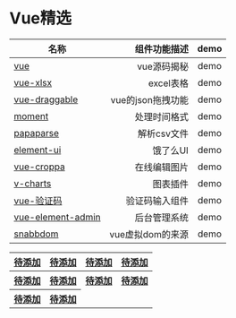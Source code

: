 Vue精选
===

| 名称       | 组件功能描述    |  demo  |
| --------   | -----:   | :----: |
| [vue](https://github.com/ustbhuangyi/vue-analysis) | vue源码揭秘 |   demo    |
| [vue-xlsx](https://www.jianshu.com/p/44348319ccde) | excel表格   |   demo    |
| [vue-draggable](https://github.com/Shopify/draggable) | vue的json拖拽功能 |   demo    |
| [moment](https://github.com/moment/moment) | 处理时间格式 |demo|
| [papaparse](https://github.com/mholt/PapaParse) | 解析csv文件 |demo|
|[element-ui](http://element.eleme.io/#/zh-CN) | 饿了么UI |demo|
|[vue-croppa](https://zhanziyang.github.io/vue-croppa/#/) | 在线编辑图片 |demo|
|[v-charts](https://v-charts.js.org/#/) | 图表插件 |demo|
|[vue-验证码](https://mp.weixin.qq.com/s?__biz=MzA5NzkwNDk3MQ==&mid=2650585950&idx=1&sn=b2566c755fb28f8b3b174635d32d3f9a&chksm=8891ab7abfe6226c9b20c3e80b132252162eb59403f46c3ee793dffc40b4d01c781a80144532&mpshare=1&scene=1&srcid=1218HUiGGbKIPTHQ99Lx6Vld&rd2werd=1#wechat_redirect) | 验证码输入组件 |demo|
|[vue-element-admin](https://github.com/PanJiaChen/vue-element-admin)| 后台管理系统 |demo|
|[snabbdom](https://github.com/snabbdom/snabbdom)| vue虚拟dom的来源 |demo|

<table>
    <tr>
        <th><a href="">待添加</a></th>
        <th><a href="">待添加</a></th>
        <th><a href="">待添加</a></th>
        <th><a href="">待添加</a></th>
    </tr>
    <tr>
        <th><a href="">待添加</a></th>
        <th><a href="">待添加</a></th>
        <th><a href="">待添加</a></th>
        <th><a href="">待添加</a></th>
    </tr>
    <tr>
        <th><a href="">待添加</a></th>
        <th><a href="">待添加</a></th>
    </tr>
</table>